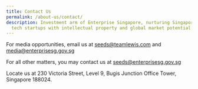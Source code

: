 ```yaml
---
title: Contact Us
permalink: /about-us/contact/
description: Investment arm of Enterprise Singapore, nurturing Singapore-based
  tech startups with intellectual property and global market potential
---
```

For media opportunities, email us at [seeds@teamlewis.com](mailto:seeds@teamlewis.com) and [media@enterprisesg.gov.sg](mailto:media@enterprisesg.gov.sg "mailto:media@enterprisesg.gov.sg")

For all other matters, you may contact us at [seeds@enterprisesg.gov.sg](mailto:seeds@enterprisesg.gov.sg "mailto:seeds@enterprisesg.gov.sg")

Locate us at 230 Victoria Street, Level 9, Bugis Junction Office Tower, Singapore 188024.